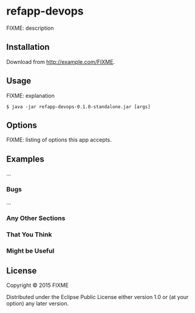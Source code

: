 # refapp-devops

FIXME: description

## Installation

Download from http://example.com/FIXME.

## Usage

FIXME: explanation

    $ java -jar refapp-devops-0.1.0-standalone.jar [args]

## Options

FIXME: listing of options this app accepts.

## Examples

...

### Bugs

...

### Any Other Sections
### That You Think
### Might be Useful

## License

Copyright © 2015 FIXME

Distributed under the Eclipse Public License either version 1.0 or (at
your option) any later version.
